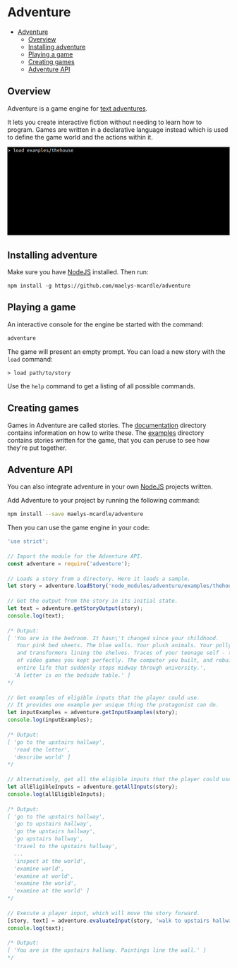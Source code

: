 # Adventure

<!-- TOC -->

- [Adventure](#adventure)
  - [Overview](#overview)
  - [Installing adventure](#installing-adventure)
  - [Playing a game](#playing-a-game)
  - [Creating games](#creating-games)
  - [Adventure API](#adventure-api)

<!-- /TOC -->

## Overview

Adventure is a game engine for [text adventures](https://en.wikipedia.org/wiki/Interactive_fiction). 

It lets you create interactive fiction without needing to learn how to program.
Games are written in a declarative language instead which is used to define the 
game world and the actions within it.

![Screenshot](screenshot.gif)

## Installing adventure

Make sure you have [NodeJS](https://nodejs.org/) installed. Then run:

```
npm install -g https://github.com/maelys-mcardle/adventure
```

## Playing a game

An interactive console for the engine be started with the command:

```bash
adventure
```

The game will present an empty prompt. You can load a new story 
with the `load` command:

```
> load path/to/story
```

Use the `help` command to get a listing of all possible commands.

## Creating games

Games in Adventure are called stories. The [documentation](documentation) 
directory contains information on how to write these. The [examples](examples) 
directory contains stories written for the game, that you can peruse to see 
how they're put together.

## Adventure API

You can also integrate adventure in your own [NodeJS](https://nodejs.org/) 
projects written.

Add Adventure to your project by running the following command:

```bash
npm install --save maelys-mcardle/adventure
```

Then you can use the game engine in your code:

```js
'use strict';

// Import the module for the Adventure API.
const adventure = require('adventure');

// Loads a story from a directory. Here it loads a sample.
let story = adventure.loadStory('node_modules/adventure/examples/thehouse');

// Get the output from the story in its initial state.
let text = adventure.getStoryOutput(story);
console.log(text);

/* Output:
[ 'You are in the bedroom. It hasn\'t changed since your childhood.
   Your pink bed sheets. The blue walls. Your plush animals. Your polly pocket 
   and transformers lining the shelves. Traces of your teenage self - the boxes
   of video games you kept perfectly. The computer you built, and rebuilt. An 
   entire life that suddenly stops midway through university.',
  'A letter is on the bedside table.' ]
*/

// Get examples of eligible inputs that the player could use.
// It provides one example per unique thing the protagonist can do.
let inputExamples = adventure.getInputExamples(story);
console.log(inputExamples);

/* Output:
[ 'go to the upstairs hallway',
  'read the letter',
  'describe world' ]
*/

// Alternatively, get all the eligible inputs that the player could use.
let allEligibleInputs = adventure.getAllInputs(story);
console.log(allEligibleInputs);

/* Output:
[ 'go to the upstairs hallway',
  'go to upstairs hallway',
  'go the upstairs hallway',
  'go upstairs hallway',
  'travel to the upstairs hallway',
  ...
  'inspect at the world',
  'examine world',
  'examine at world',
  'examine the world',
  'examine at the world' ]
*/

// Execute a player input, which will move the story forward.
[story, text] = adventure.evaluateInput(story, 'walk to upstairs hallway');
console.log(text);

/* Output:
[ 'You are in the upstairs hallway. Paintings line the wall.' ]
*/
```